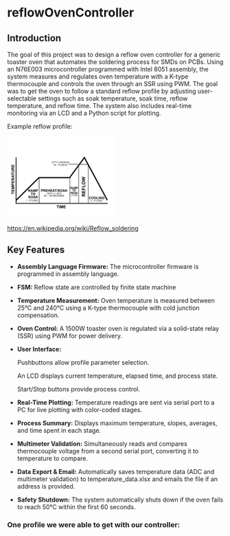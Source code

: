 # reflowOvenController

## Introduction

The goal of this project was to design a reflow oven controller for a generic toaster oven that automates the soldering process for SMDs on PCBs. Using an N76E003 microcontroller programmed with Intel 8051 assembly, the system measures and regulates oven temperature with a K-type thermocouple and controls the oven through an SSR using PWM. The goal was to get the oven to follow a standard reflow profile by adjusting user-selectable settings such as soak temperature, soak time, reflow temperature, and reflow time. The system also includes real-time monitoring via an LCD and a Python script for plotting.

Example reflow profile:

<img src="./pictures/RSS_Components_of_a_Profile1.svg.jpg" width="50%">

https://en.wikipedia.org/wiki/Reflow_soldering

## Key Features

- **Assembly Language Firmware:** The microcontroller firmware is programmed in assembly language.

- **FSM:** Reflow state are controlled by finite state machine

- **Temperature Measurement:** Oven temperature is measured between 25°C and 240°C using a K-type thermocouple with cold junction compensation.

- **Oven Control:** A 1500W toaster oven is regulated via a solid-state relay (SSR) using PWM for power delivery.

- **User Interface:**

    Pushbuttons allow profile parameter selection.

    An LCD displays current temperature, elapsed time, and process state.

    Start/Stop buttons provide process control.

- **Real-Time Plotting:** Temperature readings are sent via serial port to a PC for live plotting with color-coded stages.

- **Process Summary:** Displays maximum temperature, slopes, averages, and time spent in each stage.

- **Multimeter Validation:** Simultaneously reads and compares thermocouple voltage from a second serial port, converting it to temperature to compare.

- **Data Export & Email:** Automatically saves temperature data (ADC and multimeter validation) to temperature_data.xlsx and emails the file if an address is provided.

- **Safety Shutdown:** The system automatically shuts down if the oven fails to reach 50°C within the first 60 seconds.

### One profile we were able to get with our controller:

